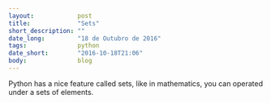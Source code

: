 ```yaml
---
layout:            post
title:             "Sets"
short_description: ""
date_long:         "18 de Outubro de 2016"
tags:              python
date_short:        "2016-10-18T21:06"
body:              blog
---
```


Python has a nice feature called sets, like in mathematics, you can operated under a sets of elements.
